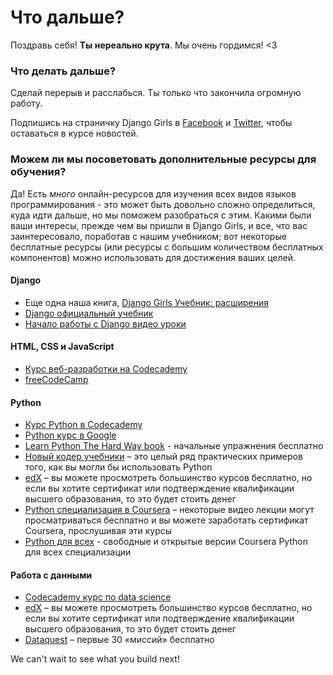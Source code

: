 # Что дальше?

Поздравь себя! **Ты нереально крута**. Мы очень гордимся! <3

### Что делать дальше?

Сделай перерыв и расслабься. Ты только что закончила огромную работу.

Подпишись на страничку Django Girls в [Facebook](http://facebook.com/djangogirls) и [Twitter](https://twitter.com/djangogirls), чтобы оставаться в курсе новостей.

### Можем ли мы посоветовать дополнительные ресурсы для обучения?

Да! Есть *много* онлайн-ресурсов для изучения всех видов языков программирования - это может быть довольно сложно определиться, куда идти дальше, но мы поможем разобраться с этим. Какими были ваши интересы, прежде чем вы пришли в Django Girls, и все, что вас заинтересовало, поработав с нашим учебником; вот некоторые бесплатные ресурсы (или ресурсы с большим количеством бесплатных компонентов) можно использовать для достижения ваших целей.

#### Django

- Еще одна наша книга, [Django Girls Учебник: расширения](https://tutorial-extensions.djangogirls.org/)
- [Django официальный учебник](https://docs.djangoproject.com/en/2.0/intro/tutorial01/)
- [Начало работы с Django видео уроки](http://www.gettingstartedwithdjango.com/)

#### HTML, CSS и JavaScript

- [Курс веб-разработки на Codecademy](https://www.codecademy.com/learn/paths/web-development)
- [freeCodeCamp](https://www.freecodecamp.org/)

#### Python

- [Курс Python в Codecademy](https://www.codecademy.com/learn/learn-python)
- [Python курс в Google](https://developers.google.com/edu/python/)
- [Learn Python The Hard Way book](http://learnpythonthehardway.org/book/) - начальные упражнения бесплатно
- [Новый кодер учебники](http://newcoder.io/tutorials/) – это целый ряд практических примеров того, как вы могли бы использовать Python
- [edX](https://www.edx.org/course?search_query=python) – вы можете просмотреть большинство курсов бесплатно, но если вы хотите сертификат или подтверждение квалификации высшего образования, то это будет стоить денег
- [Python специализация в Coursera](https://www.coursera.org/specializations/python) – некоторые видео лекции могут просматриваться бесплатно и вы можете заработать сертификат Coursera, прослушивая эти курсы
- [Python для всех](https://www.py4e.com/) - свободные и открытые версии Coursera Python для всех специализации

#### Работа с данными

- [Codecademy курс по data science ](https://www.codecademy.com/learn/paths/data-science)
- [edX](https://www.edx.org/course/?search_query=python&subject=Data%20Analysis%20%26%20Statistics) – вы можете просмотреть большинство курсов бесплатно, но если вы хотите сертификат или подтверждение квалификации высшего образования, то это будет стоить денег
- [Dataquest](https://www.dataquest.io/) – первые 30 «миссий» бесплатно

We can't wait to see what you build next!